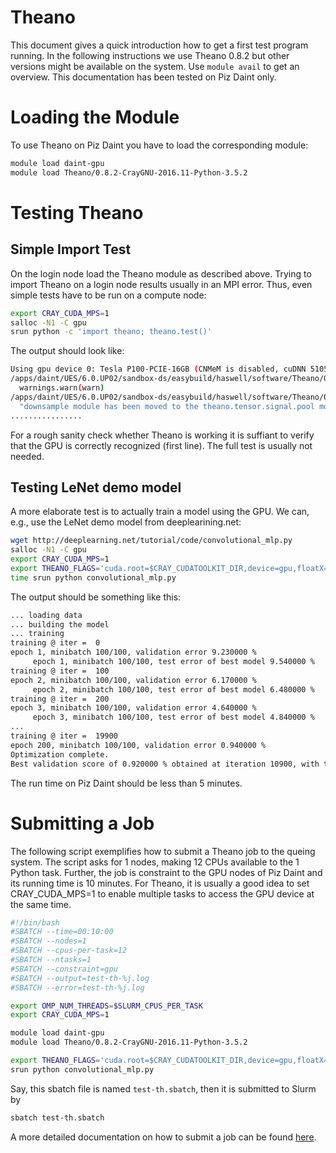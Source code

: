 # Theano

This document gives a quick introduction how to get a first test program
running. In the following instructions we use Theano 0.8.2 but other versions
might be available on the system. Use `module avail` to get an overview. This
documentation has been tested on Piz Daint only.

# Loading the Module

To use Theano on Piz Daint you have to load the corresponding module:

```bash
module load daint-gpu
module load Theano/0.8.2-CrayGNU-2016.11-Python-3.5.2
```

# Testing Theano

## Simple Import Test

On the login node load the Theano module as described above. Trying to import
Theano on a login node results usually in an MPI error. Thus, even simple tests
have to be run on a compute node:

```bash
export CRAY_CUDA_MPS=1
salloc -N1 -C gpu
srun python -c 'import theano; theano.test()'
```

The output should look like:

```bash
Using gpu device 0: Tesla P100-PCIE-16GB (CNMeM is disabled, cuDNN 5105)
/apps/daint/UES/6.0.UP02/sandbox-ds/easybuild/haswell/software/Theano/0.8.2-CrayGNU-2016.11-Python-3.5.2/lib/python3.5/site-packages/Theano-0.8.2-py3.5.egg/theano/sandbox/cuda/__init__.py:600: UserWarning: Your cuDNN version is more recent than the one Theano officially supports. If you see any problems, try updating Theano or downgrading cuDNN to version 5.
  warnings.warn(warn)
/apps/daint/UES/6.0.UP02/sandbox-ds/easybuild/haswell/software/Theano/0.8.2-CrayGNU-2016.11-Python-3.5.2/lib/python3.5/site-packages/Theano-0.8.2-py3.5.egg/theano/tensor/signal/downsample.py:6: UserWarning: downsample module has been moved to the theano.tensor.signal.pool module.
  "downsample module has been moved to the theano.tensor.signal.pool module.")
................
```

For a rough sanity check whether Theano is working it is suffiant to verify that
the GPU is correctly recognized (first line). The full test is usually not
needed.

## Testing LeNet demo model

A more elaborate test is to actually train a model using the GPU. We can, e.g.,
use the LeNet demo model from deeplearining.net:

```bash
wget http://deeplearning.net/tutorial/code/convolutional_mlp.py
salloc -N1 -C gpu
export CRAY_CUDA_MPS=1
export THEANO_FLAGS='cuda.root=$CRAY_CUDATOOLKIT_DIR,device=gpu,floatX=float32'
time srun python convolutional_mlp.py
```

The output should be something like this:

```bash
... loading data
... building the model
... training
training @ iter =  0
epoch 1, minibatch 100/100, validation error 9.230000 %
     epoch 1, minibatch 100/100, test error of best model 9.540000 %
training @ iter =  100
epoch 2, minibatch 100/100, validation error 6.170000 %
     epoch 2, minibatch 100/100, test error of best model 6.480000 %
training @ iter =  200
epoch 3, minibatch 100/100, validation error 4.640000 %
     epoch 3, minibatch 100/100, test error of best model 4.840000 %
...
training @ iter =  19900
epoch 200, minibatch 100/100, validation error 0.940000 %
Optimization complete.
Best validation score of 0.920000 % obtained at iteration 10900, with test performance 0.960000 %
```

The run time on Piz Daint should be less than 5 minutes.

# Submitting a Job

The following script exemplifies how to submit a Theano job to the queing
system. The script asks for 1 nodes, making 12 CPUs available to the 1 Python
task. Further, the job is constraint to the GPU nodes of Piz Daint and its
running time is 10 minutes. For Theano, it is usually a good idea to set
CRAY_CUDA_MPS=1 to enable multiple tasks to access the GPU device at the same
time.

```bash
#!/bin/bash
#SBATCH --time=00:10:00
#SBATCH --nodes=1
#SBATCH --cpus-per-task=12
#SBATCH --ntasks=1
#SBATCH --constraint=gpu
#SBATCH --output=test-th-%j.log
#SBATCH --error=test-th-%j.log

export OMP_NUM_THREADS=$SLURM_CPUS_PER_TASK
export CRAY_CUDA_MPS=1

module load daint-gpu
module load Theano/0.8.2-CrayGNU-2016.11-Python-3.5.2

export THEANO_FLAGS='cuda.root=$CRAY_CUDATOOLKIT_DIR,device=gpu,floatX=float32'
srun python convolutional_mlp.py
```

Say, this sbatch file is named `test-th.sbatch`, then it is submitted to Slurm by

```bash
sbatch test-th.sbatch
```

A more detailed documentation on how to submit a job can be found
[here](/getting_started/running_jobs).
